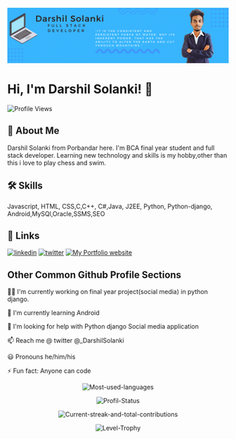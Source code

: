 
![Logo](https://github.com/Darshil-Solanki/Darshil-Solanki/blob/main/MyBanner.gif)


# Hi, I'm Darshil Solanki! :wave:
![Profile Views](https://komarev.com/ghpvc/?username=darshil-solanki&style=for-the-badge)

## :rocket: About Me
Darshil Solanki from Porbandar here. I'm BCA final year student and full stack developer.
Learning new technology and skills is my hobby,other than this i love to play chess and swim.

## :hammer_and_wrench: Skills
Javascript, HTML, CSS,C,C++, C#,Java, J2EE, 
Python, Python-django, Android,MySQl,Oracle,SSMS,SEO 

## :link: Links
[![linkedin](https://img.shields.io/badge/linkedin-0A66C2?style=for-the-badge&logo=linkedin&logoColor=white)](https://www.linkedin.com/in/darshil-solanki/)
[![twitter](https://img.shields.io/twitter/follow/_darshilsolanki?logo=twitter&style=for-the-badge)](https://twitter.com/_DarshilSolanki)
[![My Portfolio website](https://img.shields.io/static/v1?label=My%20Portfolio&message=darshilsolanki.codes&color=blue)](https://darshilsolanki.codes)

## Other Common Github Profile Sections
:man_technologist: I'm currently working on final year project(social media) in python django.

:brain: I'm currently learning Android

:monocle_face: I'm looking for help with Python django Social media application

:mailbox: Reach me @ twitter @_DarshilSolanki 

:smiley: Pronouns he/him/his

:zap: Fun fact: Anyone can code

<p align="center"><picture>
  <source media="(prefers-color-scheme: dark)" srcset="https://github-readme-stats-ruby-one.vercel.app/api/top-langs?username=Darshil-solanki&show_icons=true&locale=en&layout=compact&theme=onedark">
  <source media="(prefers-color-scheme: light)" srcset="https://github-readme-stats-ruby-one.vercel.app/api/top-langs?username=Darshil-solanki&show_icons=true&locale=en&layout=compact">
  <img alt="Most-used-languages" src="https://github-readme-stats-ruby-one.vercel.app/api/top-langs?username=Darshil-solanki&show_icons=true&locale=en&layout=compact">
</picture></p>

<p align="center"><picture>
  <source media="(prefers-color-scheme: dark)" srcset="https://github-readme-stats-ruby-one.vercel.app/api?username=Darshil-Solanki&show_icons=true&locale=en&theme=onedark">
  <source media="(prefers-color-scheme: light)" srcset="https://github-readme-stats-ruby-one.vercel.app/api?username=Darshil-Solanki&show_icons=true&locale=en">
  <img alt="Profil-Status" src="https://github-readme-stats-ruby-one.vercel.app/api?username=Darshil-Solanki&show_icons=true&locale=en">
</picture></p>

<p align="center"><picture>
  <source media="(prefers-color-scheme: dark)" srcset="https://github-readme-streak-stats.herokuapp.com/?user=Darshil-Solanki&theme=onedark">
  <source media="(prefers-color-scheme: light)" srcset="https://github-readme-streak-stats.herokuapp.com/?user=Darshil-Solanki">
  <img alt="Current-streak-and-total-contributions" src="https://github-readme-streak-stats.herokuapp.com/?user=Darshil-Solanki">
</picture></p>

<p align="center"><picture>
  <source media="(prefers-color-scheme: dark)" srcset="https://github-profile-trophy.vercel.app/?username=Darshil-Solanki&theme=onedark">
  <source media="(prefers-color-scheme: light)" srcset="https://github-profile-trophy.vercel.app/?username=Darshil-Solanki">
  <img alt="Level-Trophy" src="https://github-profile-trophy.vercel.app/?username=Darshil-Solanki">
</picture></p>
